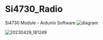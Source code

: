 # Si4730_Radio
Si4730 Module - Ardunio Software
![diagram](https://user-images.githubusercontent.com/132345889/236624835-8b962eb4-e083-4066-af23-ceb65f2757dc.jpg)

![20230429_181249](https://user-images.githubusercontent.com/132345889/236624875-e448a247-97dc-4d8b-8a89-9fd842eb790a.jpg)
